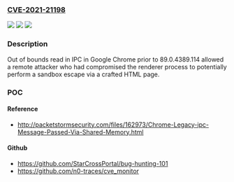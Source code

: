 ### [CVE-2021-21198](https://cve.mitre.org/cgi-bin/cvename.cgi?name=CVE-2021-21198)
![](https://img.shields.io/static/v1?label=Product&message=Chrome&color=blue)
![](https://img.shields.io/static/v1?label=Version&message=%3C%2089.0.4389.114%20&color=brighgreen)
![](https://img.shields.io/static/v1?label=Vulnerability&message=Out%20of%20bounds%20read&color=brighgreen)

### Description

Out of bounds read in IPC in Google Chrome prior to 89.0.4389.114 allowed a remote attacker who had compromised the renderer process to potentially perform a sandbox escape via a crafted HTML page.

### POC

#### Reference
- http://packetstormsecurity.com/files/162973/Chrome-Legacy-ipc-Message-Passed-Via-Shared-Memory.html

#### Github
- https://github.com/StarCrossPortal/bug-hunting-101
- https://github.com/n0-traces/cve_monitor

